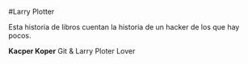 #Larry Plotter

Esta historia de libros cuentan la historia de un hacker de los que hay pocos.


**Kacper Koper** Git & Larry Ploter Lover


